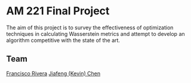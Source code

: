 AM 221 Final Project
====================

The aim of this project is to survey the effectiveness of optimization
techniques in calculating Wasserstein metrics and attempt to develop an
algorithm competitive with the state of the art.

Team
----

[Francisco Rivera](mailto:frivera@college.harvard.edu)
[Jiafeng (Kevin) Chen](mailto:jiafengchen@college.harvard.edu)

